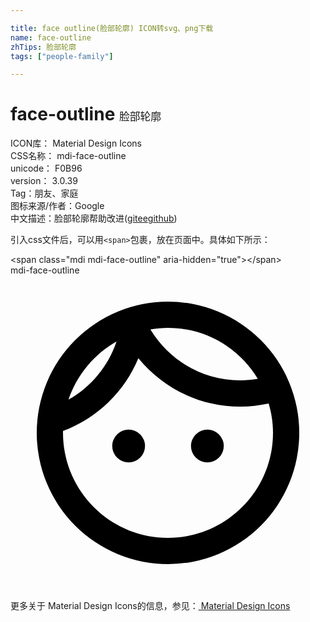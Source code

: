 ```yaml
---

title: face outline(脸部轮廓) ICON转svg、png下载
name: face-outline
zhTips: 脸部轮廓
tags: ["people-family"]

---
```


# face-outline  <small style="font-size: 60%;font-weight: 100">脸部轮廓</small>


<div class="detail-page">
<p>
<span>
ICON库：
<span class="badge-secondary badge">Material Design Icons</span> 
</span>
<br/>
<span>
CSS名称：
<span class="badge-secondary badge">mdi-face-outline</span> 
</span>
<br/>
<span>
unicode：
<span class="badge-secondary badge">F0B96</span> 
<copy-btn content='F0B96' btn-title=""></copy-btn>
<copy-btn :content='String.fromCodePoint(parseInt("F0B96", 16))' btn-title="复制U"></copy-btn>
</span>
<br/>
<span>
version：
<span class="badge-secondary badge">3.0.39</span> 
</span><br/><span>Tag：<span class="badge-light badge"><router-link to="/tags/people-family.html">朋友、家庭</router-link></span></span>
<br/>
<span>图标来源/作者：<span class="badge-light badge">Google</span></span> 
<br/>
<span class="zh-detail">中文描述：<span class="badge-primary badge">脸部轮廓</span><span class="help-link"><span>帮助改进</span>(<a href="https://gitee.com/liuwave/icon-helper/edit/master/json/material/face-outline.json" target="_blank" rel="noopener noreferrer">gitee</a><a href="https://github.com/liuwave/icon-helper/edit/master/json/material/face-outline.json" target="_blank" rel="noopener noreferrer">github</a></span>)</span><br/>
</p>
</div>
<div class="alert alert-dark">
  <i class="mdi mdi-face-outline mdi-48px"></i>
  <i class="mdi mdi-face-outline mdi-36px"></i>
  <i class="mdi mdi-face-outline mdi-24px"></i>
  <i class="mdi mdi-face-outline mdi-18px"></i>
</div>
<div>
  <p>引入css文件后，可以用<code>&lt;span&gt;</code>包裹，放在页面中。具体如下所示：    
  </p>
  <div class="alert alert-primary" style="font-size: 14px">
    &lt;span class="mdi mdi-face-outline" aria-hidden="true"&gt;&lt;/span&gt;
    <copy-btn content='<span class="mdi mdi-face-outline" aria-hidden="true"></span>'></copy-btn>
  </div>
  <div class="alert alert-secondary">
    <i class="mdi mdi-face-outline"
    style="font-size: 24px"
    aria-hidden="true"></i> mdi-face-outline
    <copy-btn content="mdi-face-outline" btn-title="复制图标名称"></copy-btn>
  </div>
</div>
<div id="svg" class="svg-wrap">
<svg xmlns="http://www.w3.org/2000/svg" viewBox="0 0 24 24"><path d="M10.25,13A1.25,1.25 0 0,1 9,14.25A1.25,1.25 0 0,1 7.75,13A1.25,1.25 0 0,1 9,11.75A1.25,1.25 0 0,1 10.25,13M15,11.75A1.25,1.25 0 0,0 13.75,13A1.25,1.25 0 0,0 15,14.25A1.25,1.25 0 0,0 16.25,13A1.25,1.25 0 0,0 15,11.75M22,12A10,10 0 0,1 12,22A10,10 0 0,1 2,12A10,10 0 0,1 12,2A10,10 0 0,1 22,12M10.66,4.12C12.06,6.44 14.6,8 17.5,8C17.96,8 18.41,7.95 18.84,7.88C17.44,5.56 14.9,4 12,4C11.54,4 11.09,4.05 10.66,4.12M4.42,9.47C6.13,8.5 7.45,6.92 8.08,5.03C6.37,6 5.05,7.58 4.42,9.47M20,12C20,11.22 19.88,10.47 19.67,9.76C18.97,9.91 18.25,10 17.5,10C14.37,10 11.58,8.56 9.74,6.31C8.69,8.87 6.6,10.88 4,11.86C4,11.9 4,11.95 4,12C4,16.41 7.59,20 12,20C16.41,20 20,16.41 20,12Z" /></svg>
</div>
<detail full-name='mdi-face-outline'></detail>
    
<div><p>更多关于 Material Design Icons的信息，参见：<a target="_blank" href="https://iconhelper.cn/material.html"> Material Design Icons</a>
</p></div>
